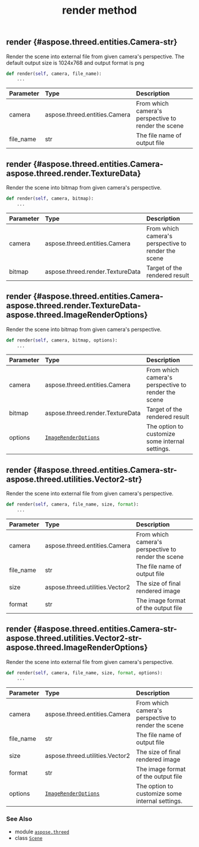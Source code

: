 ﻿---
title: render method
second_title: Aspose.3D for Python via .NET API References
description: 
type: docs
weight: 100
url: /aspose.threed/scene/render/
is_root: false
---

## render {#aspose.threed.entities.Camera-str}

Render the scene into external file from given camera's perspective.
The default output size is 1024x768 and output format is png



```python
def render(self, camera, file_name):
    ...
```


| Parameter | Type | Description |
| :- | :- | :- |
| camera | aspose.threed.entities.Camera | From which camera's perspective to render the scene |
| file_name | str | The file name of output file |


## render {#aspose.threed.entities.Camera-aspose.threed.render.TextureData}

Render the scene into bitmap from given camera's perspective.



```python
def render(self, camera, bitmap):
    ...
```


| Parameter | Type | Description |
| :- | :- | :- |
| camera | aspose.threed.entities.Camera | From which camera's perspective to render the scene |
| bitmap | aspose.threed.render.TextureData | Target of the rendered result |


## render {#aspose.threed.entities.Camera-aspose.threed.render.TextureData-aspose.threed.ImageRenderOptions}

Render the scene into bitmap from given camera's perspective.



```python
def render(self, camera, bitmap, options):
    ...
```


| Parameter | Type | Description |
| :- | :- | :- |
| camera | aspose.threed.entities.Camera | From which camera's perspective to render the scene |
| bitmap | aspose.threed.render.TextureData | Target of the rendered result |
| options | [`ImageRenderOptions`](/3d/python-net/aspose.threed/imagerenderoptions) | The option to customize some internal settings. |


## render {#aspose.threed.entities.Camera-str-aspose.threed.utilities.Vector2-str}

Render the scene into external file from given camera's perspective.



```python
def render(self, camera, file_name, size, format):
    ...
```


| Parameter | Type | Description |
| :- | :- | :- |
| camera | aspose.threed.entities.Camera | From which camera's perspective to render the scene |
| file_name | str | The file name of output file |
| size | aspose.threed.utilities.Vector2 | The size of final rendered image |
| format | str | The image format of the output file |


## render {#aspose.threed.entities.Camera-str-aspose.threed.utilities.Vector2-str-aspose.threed.ImageRenderOptions}

Render the scene into external file from given camera's perspective.



```python
def render(self, camera, file_name, size, format, options):
    ...
```


| Parameter | Type | Description |
| :- | :- | :- |
| camera | aspose.threed.entities.Camera | From which camera's perspective to render the scene |
| file_name | str | The file name of output file |
| size | aspose.threed.utilities.Vector2 | The size of final rendered image |
| format | str | The image format of the output file |
| options | [`ImageRenderOptions`](/3d/python-net/aspose.threed/imagerenderoptions) | The option to customize some internal settings. |



### See Also
* module [`aspose.threed`](../../)
* class [`Scene`](/3d/python-net/aspose.threed/scene)
